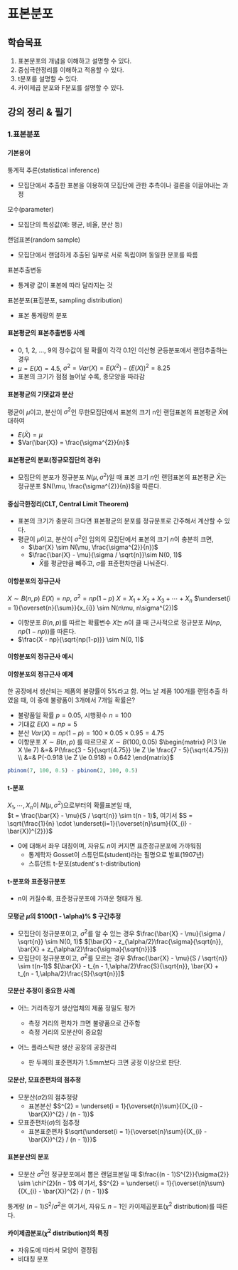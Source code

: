 # 표본분포

## 학습목표
1. 표본분포의 개념을 이해하고 설명할 수 있다.
2. 중심극한정리를 이해하고 적용할 수 있다.
3. t분포를 설명할 수 있다.
4. 카이제곱 분포와 F분포를 설명할 수 있다.

## 강의 정리 & 필기

### 1.표본분포

#### 기본용어

통계적 추론(statistical inference)
- 모집단에서 추출한 표본을 이용하여 모집단에 관한 추측이나 결론을 이끌어내는 과정

모수(parameter)
- 모집단의 특성값(예: 평균, 비율, 분산 등)

랜덤표본(random sample)
- 모집단에서 랜덤하게 추출된 일부로 서로 독립이며 동일한 분포를 따름

표본추출변동
- 통계량 값이 표본에 따라 달라지는 것

표본분포(표집분포, sampling distribution)
- 표본 통계량의 분포

#### 표본평균의 표본추출변동 사례

- 0, 1, 2, ..., 9의 정수값이 될 확률이 각각 0.1인 이산형 균등분포에서 랜덤추출하는 경우
- $\mu = E(X) = 4.5$, $\sigma^{2} = Var(X) = E(X^2) - (E(X))^2 = 8.25$ 
- 표본의 크기가 점점 늘어날 수록, 종모양을 따라감

#### 표본평균의 기댓값과 분산

평균이 $\mu$이고, 분산이 $\sigma^{2}$인 무한모집단에서 표본의 크기 n인 랜덤표본의 표본평균 $\bar{X}$에 대하여
- $E(\bar{X}) = \mu$
- $Var(\bar{X}) = \frac{\sigma^{2}}{n}$

#### 표본평균의 분포(정규모집단의 경우)
- 모집단의 분포가 정규분포 $N(\mu, \sigma^{2})$일 때 표본 크기 $n$인 랜덤표본의 표본평균 $\bar{X}$는 정규분포 $N(\mu, \frac{\sigma^{2}}{n})$을 따른다.

#### 중심극한정리(CLT, Central Limit Theorem)
- 표본의 크기가 충분히 크다면 표본평균의 분포를 정규분포로 간주해서 계산할 수 있다.
- 평균이 $\mu$이고, 분산이 $\sigma^{2}$인 임의의 모집단에서 표본의 크기 $n$이 충분히 크면,
  - $\bar{X} \sim N(\mu, \frac{\sigma^{2}}{n})$
  - $\frac{\bar{X} - \mu}{\sigma / \sqrt{n}}\sim N(0, 1)$
    - $\bar{X}$를 평균만큼 빼주고, $\sigma$를 표준편차만큼 나눠준다.

#### 이항분포의 정규근사
$X \sim B(n, p)$
$E(X) = np$, $\sigma^{2}=np(1-p)$
$X = X_{1} + X_{2} + X_{3} + \cdots + X_{n}$
$\underset{i = 1}{\overset{n}{\sum}}{x_{i}} \sim N(n\mu, n\sigma^{2})$
- 이항분포 $B(n, p)$를 따르는 확률변수 $X$는 $n$이 클 때 근사적으로 정규분포 $N(np, np(1 - np))$를 따른다.
-  $\frac{X - np}{\sqrt{np(1-p)}} \sim N(0, 1)$

#### 이항분포의 정규근사 예시

#### 이항분포의 정규근사 예제
한 공장에서 생산되는 제품의 불량률이 5%라고 함. 어느 날 제품 100개를 랜덤추출 하였을 때, 이 중에 불량품이 3개에서 7개일 확률은?

- 불량품일 확률 $p = 0.05$, 시행횟수 $n = 100$
- 기대값 $E(X) = np = 5$
- 분산 $Var(X) = np(1 - p) = 100 \times 0.05 \times 0.95 = 4.75$
- 이항분포 $X \sim B(n, p)$ 를 따르므로 $X \sim B(100, 0.05)$
$\begin{matrix}
P(3 \le X \le 7) &=& P(\frac{3 - 5}{\sqrt{4.75}} \le Z \le \frac{7 - 5}{\sqrt{4.75}}) \\
                 &=& P(-0.918 \le Z \le 0.918) = 0.642
\end{matrix}$
```R
pbinom(7, 100, 0.5) - pbinom(2, 100, 0.5)
```

#### t-분포
$X_{1}, \cdots, X_{n}$이 $N(\mu, \sigma^{2})$으로부터의 확률표본일 때,  
$t = \frac{\bar{X} - \mu}{S / \sqrt{n}} \sim t(n - 1)$, 여기서 $S = \sqrt{\frac{1}{n} \cdot \underset{i=1}{\overset{n}\sum}{(X_{i} - \bar{X})^{2}}}$

- 0에 대해서 좌우 대칭이며, 자유도 $n$이 커지면 표준정규분포에 가까워짐
  - 통계학자 Gosset이 스튜던트(student)라는 필명으로 발표(1907년)
  - 스튜던트 t-분포(student's t-distribution)

#### t-분포와 표준정규분포
- n이 커질수록, 표준정규분포에 가까운 형태가 됨.

#### 모평균 $\mu$의 $100(1 - \alpha)\% $ 구간추정

- 모집단이 정규분포이고, $\sigma^{2}$를 알 수 있는 경우
$\frac{\bar{X} - \mu}{\sigma / \sqrt{n}} \sim N(0, 1)$
$[\bar{X} - z_{\alpha/2}\frac{\sigma}{\sqrt{n}}, \bar{X} + z_{\alpha/2}\frac{\sigma}{\sqrt{n}}]$
- 모집단이 정규분포이고, $\sigma^{2}$를 모르는 경우
$\frac{\bar{X} - \mu}{S / \sqrt{n}} \sim t(n-1)$
$[\bar{X} - t_{n - 1,\alpha/2}\frac{S}{\sqrt{n}}, \bar{X} + t_{n - 1,\alpha/2}\frac{S}{\sqrt{n}}]$

#### 모분산 추정이 중요한 사례
- 어느 거리측정기 생산업체의 제품 정밀도 평가
  - 측정 거리의 편차가 크면 불량품으로 간주함
  - 측정 거리의 모분산이 중요함

- 어느 플라스틱판 생산 공장의 공장관리
  - 판 두께의 표준편차가 1.5mm보다 크면 공정 이상으로 판단.

#### 모분산, 모표준편차의 점추정
- 모분산($\sigma{2}$)의 점추정량
  - 표본분산 $S^{2} = \underset{i = 1}{\overset{n}\sum}{(X_{i} - \bar{X})^{2} / (n - 1)}$
- 모표준편차($\sigma$)의 점추정
  - 표본표준편차 $\sqrt{\underset{i = 1}{\overset{n}\sum}{(X_{i} - \bar{X})^{2} / (n - 1)}}$

#### 표본분산의 분포
- 모분산 $\sigma^{2}$인 정규분포에서 뽑은 랜덤표본일 때
$\frac{(n - 1)S^{2}}{\sigma{2}} \sim \chi^{2}(n - 1)$
여기서, $S^{2} = \underset{i = 1}{\overset{n}\sum}{(X_{i} - \bar{X})^{2} / (n - 1)}$

통계량 $(n-1)S^{2} / \sigma^{2}$은 여기서, 자유도 $n - 1$인 카이제곱분표($\chi^{2}$ distribution)를 따른다.

#### 카이제곱분포($\chi^{2}$ distribution)의 특징
- 자유도에 따라서 모양이 결정됨
- 비대칭 분포